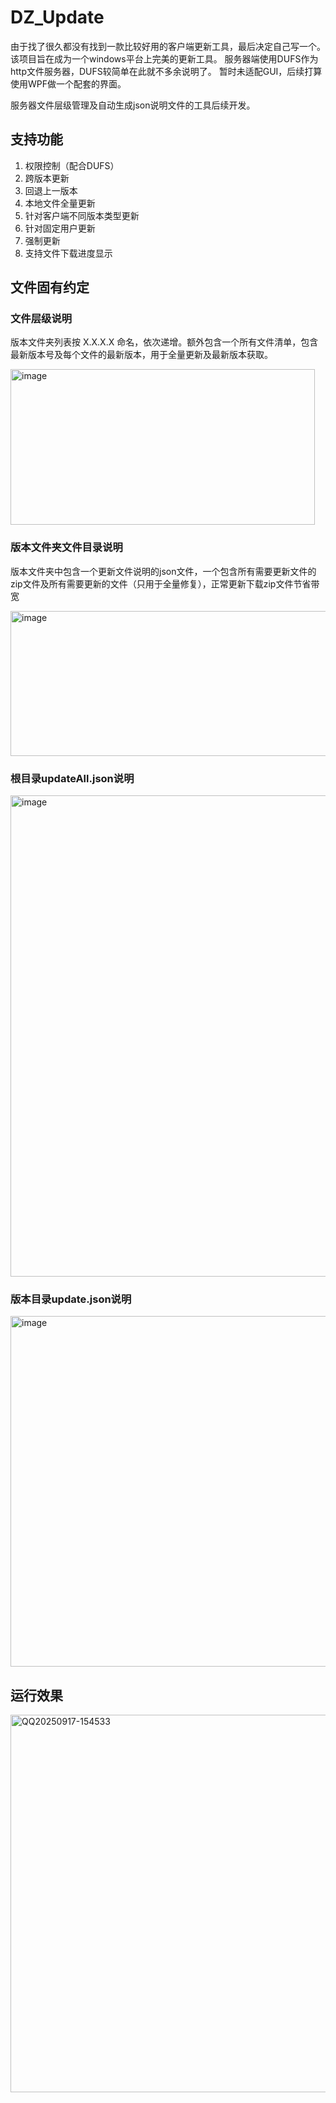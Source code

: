 # DZ_Update
由于找了很久都没有找到一款比较好用的客户端更新工具，最后决定自己写一个。该项目旨在成为一个windows平台上完美的更新工具。
服务器端使用DUFS作为http文件服务器，DUFS较简单在此就不多余说明了。
暂时未适配GUI，后续打算使用WPF做一个配套的界面。

服务器文件层级管理及自动生成json说明文件的工具后续开发。

## 支持功能
1. 权限控制（配合DUFS）
2. 跨版本更新
3. 回退上一版本
4. 本地文件全量更新
5. 针对客户端不同版本类型更新
6. 针对固定用户更新
7. 强制更新
8. 支持文件下载进度显示

## 文件固有约定
### 文件层级说明
版本文件夹列表按 X.X.X.X 命名，依次递增。额外包含一个所有文件清单，包含最新版本号及每个文件的最新版本，用于全量更新及最新版本获取。

<img width="487" height="249" alt="image" src="https://github.com/user-attachments/assets/f9543be7-a2b2-48ca-ad77-d1d1c461ae0f" />

### 版本文件夹文件目录说明
版本文件夹中包含一个更新文件说明的json文件，一个包含所有需要更新文件的zip文件及所有需要更新的文件（只用于全量修复），正常更新下载zip文件节省带宽

<img width="711" height="232" alt="image" src="https://github.com/user-attachments/assets/df223ac2-3b0c-4bb6-8769-889e4256cf4f" />

### 根目录updateAll.json说明

<img width="1052" height="770" alt="image" src="https://github.com/user-attachments/assets/a0a3c323-7fd7-4171-83e2-57086c2f834a" />

### 版本目录update.json说明

<img width="882" height="561" alt="image" src="https://github.com/user-attachments/assets/b7f5dee0-0c9d-4a03-be76-fe438fb56bf1" />


## 运行效果
<img width="1155" height="604" alt="QQ20250917-154533" src="https://github.com/user-attachments/assets/6f512881-0478-4ee7-af8a-7cbdfef72e4f" />
